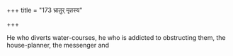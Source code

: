 +++
title = "173 भ्रातुर् मृतस्य"

+++

He who diverts water-courses, he who is addicted to obstructing them, the house-planner, the messenger and 